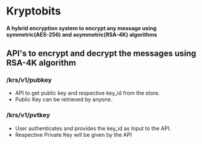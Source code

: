 # Kryptobits
#### A hybrid encryption system to encrypt any message using symmetric(AES-256) and asymmetric(RSA-4K) algorithms

## API's to encrypt and decrypt the messages using RSA-4K algorithm
### /krs/v1/pubkey
 - API to get public key and respective key_id from the store. 
 - Public Key can be retrieved by anyone.

### /krs/v1/pvtkey
 - User authenticates and provides the key_id as Input to the API.
 - Respective Private Key will be given by the API
